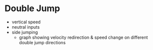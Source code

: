 # Double Jump

- vertical speed
- neutral inputs
- side jumping
	- graph showing velocity redirection & speed change on different double jump directions